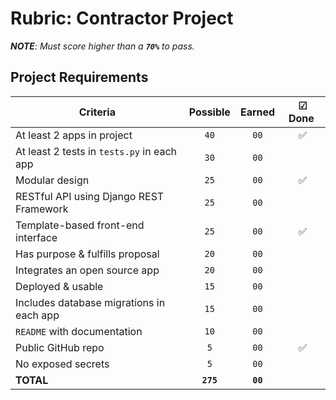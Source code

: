 # Rubric: Contractor Project

_**NOTE**: Must score higher than a **`70%`** to pass._

## Project Requirements

| Criteria                                   | Possible  |  Earned  | ☑ Done ️ |
| ------------------------------------------ | :-------: | :------: | :------: |
| At least 2 apps in project                 |   `40`    |   `00`   |    ✅     |
| At least 2 tests in `tests.py` in each app |   `30`    |   `00`   |          |
| Modular design                             |   `25`    |   `00`   |    ✅     |
| RESTful API using Django REST Framework    |   `25`    |   `00`   |          |
| Template-based front-end interface         |   `25`    |   `00`   |     ✅    |
| Has purpose & fulfills proposal            |   `20`    |   `00`   |          |
| Integrates an open source app              |   `20`    |   `00`   |          |
| Deployed & usable                          |   `15`    |   `00`   |          |
| Includes database migrations in each app   |   `15`    |   `00`   |          |
| `README` with documentation                |   `10`    |   `00`   |          |
| Public GitHub repo                         |    `5`    |   `00`   |    ✅     |
| No exposed secrets                         |    `5`    |   `00`   |          |
| **TOTAL**                                  | **`275`** | **`00`** |          |
